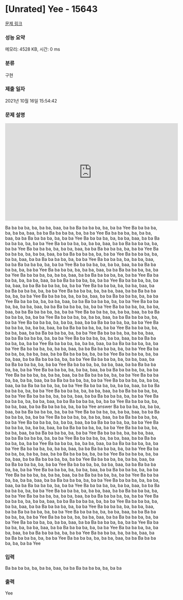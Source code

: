 # [Unrated] Yee - 15643 

[문제 링크](https://www.acmicpc.net/problem/15643) 

### 성능 요약

메모리: 4528 KB, 시간: 0 ms

### 분류

구현

### 제출 일자

2021년 10월 16일 15:54:42

### 문제 설명

<p style="text-align: center;"><iframe allow="autoplay; encrypted-media" allowfullscreen="" class="embed-responsive-item " frameborder="0" height="315" src="https://www.youtube.com/embed/Hc58mF_4ams" width="560"></iframe></p>

<p>Ba ba ba ba, ba, ba ba, baa, ba ba Ba ba ba ba, ba, ba ba Yee Ba ba ba ba, ba, ba ba, baa, ba ba Ba ba ba ba, ba, ba ba Yee Ba ba ba ba, ba, ba ba, baa, ba ba Ba ba ba ba, ba, ba ba Yee Ba ba ba ba, ba, ba ba, baa, ba ba Ba ba ba ba, ba, ba ba Yee Ba ba ba ba, ba, ba ba, baa, ba ba Ba ba ba ba, ba, ba ba Yee Ba ba ba ba, ba, ba ba, baa, ba ba Ba ba ba ba, ba, ba ba Yee Ba ba ba ba, ba, ba ba, baa, ba ba Ba ba ba ba, ba, ba ba Yee Ba ba ba ba, ba, ba ba, baa, ba ba Ba ba ba ba, ba, ba ba Yee Ba ba ba ba, ba, ba ba, baa, ba ba Ba ba ba ba, ba, ba ba Yee Ba ba ba ba, ba, ba ba, baa, ba ba Ba ba ba ba, ba, ba ba Yee Ba ba ba ba, ba, ba ba, baa, ba ba Ba ba ba ba, ba, ba ba Yee Ba ba ba ba, ba, ba ba, baa, ba ba Ba ba ba ba, ba, ba ba Yee Ba ba ba ba, ba, ba ba, baa, ba ba Ba ba ba ba, ba, ba ba Yee Ba ba ba ba, ba, ba ba, baa, ba ba Ba ba ba ba, ba, ba ba Yee Ba ba ba ba, ba, ba ba, baa, ba ba Ba ba ba ba, ba, ba ba Yee Ba ba ba ba, ba, ba ba, baa, ba ba Ba ba ba ba, ba, ba ba Yee Ba ba ba ba, ba, ba ba, baa, ba ba Ba ba ba ba, ba, ba ba Yee Ba ba ba ba, ba, ba ba, baa, ba ba Ba ba ba ba, ba, ba ba Yee Ba ba ba ba, ba, ba ba, baa, ba ba Ba ba ba ba, ba, ba ba Yee Ba ba ba ba, ba, ba ba, baa, ba ba Ba ba ba ba, ba, ba ba Yee Ba ba ba ba, ba, ba ba, baa, ba ba Ba ba ba ba, ba, ba ba Yee Ba ba ba ba, ba, ba ba, baa, ba ba Ba ba ba ba, ba, ba ba Yee Ba ba ba ba, ba, ba ba, baa, ba ba Ba ba ba ba, ba, ba ba Yee Ba ba ba ba, ba, ba ba, baa, ba ba Ba ba ba ba, ba, ba ba Yee Ba ba ba ba, ba, ba ba, baa, ba ba Ba ba ba ba, ba, ba ba Yee Ba ba ba ba, ba, ba ba, baa, ba ba Ba ba ba ba, ba, ba ba Yee Ba ba ba ba, ba, ba ba, baa, ba ba Ba ba ba ba, ba, ba ba Yee Ba ba ba ba, ba, ba ba, baa, ba ba Ba ba ba ba, ba, ba ba Yee Ba ba ba ba, ba, ba ba, baa, ba ba Ba ba ba ba, ba, ba ba Yee Ba ba ba ba, ba, ba ba, baa, ba ba Ba ba ba ba, ba, ba ba Yee Ba ba ba ba, ba, ba ba, baa, ba ba Ba ba ba ba, ba, ba ba Yee Ba ba ba ba, ba, ba ba, baa, ba ba Ba ba ba ba, ba, ba ba Yee Ba ba ba ba, ba, ba ba, baa, ba ba Ba ba ba ba, ba, ba ba Yee Ba ba ba ba, ba, ba ba, baa, ba ba Ba ba ba ba, ba, ba ba Yee Ba ba ba ba, ba, ba ba, baa, ba ba Ba ba ba ba, ba, ba ba Yee Ba ba ba ba, ba, ba ba, baa, ba ba Ba ba ba ba, ba, ba ba Yee Ba ba ba ba, ba, ba ba, baa, ba ba Ba ba ba ba, ba, ba ba Yee Ba ba ba ba, ba, ba ba, baa, ba ba Ba ba ba ba, ba, ba ba Yee Ba ba ba ba, ba, ba ba, baa, ba ba Ba ba ba ba, ba, ba ba Yee Ba ba ba ba, ba, ba ba, baa, ba ba Ba ba ba ba, ba, ba ba Yee Ba ba ba ba, ba, ba ba, baa, ba ba Ba ba ba ba, ba, ba ba Yee Ba ba ba ba, ba, ba ba, baa, ba ba Ba ba ba ba, ba, ba ba Yee answer Ba ba ba ba, ba, ba ba, baa, ba ba Ba ba ba ba, ba, ba ba Yee Ba ba ba ba, ba, ba ba, baa, ba ba Ba ba ba ba, ba, ba ba Yee Ba ba ba ba, ba, ba ba, baa, ba ba Ba ba ba ba, ba, ba ba Yee Ba ba ba ba, ba, ba ba, baa, ba ba Ba ba ba ba, ba, ba ba Yee Ba ba ba ba, ba, ba ba, baa, ba ba Ba ba ba ba, ba, ba ba Yee Ba ba ba ba, ba, ba ba, baa, ba ba Ba ba ba ba, ba, ba ba Yee Ba ba ba ba, ba, ba ba, baa, ba ba Ba ba ba ba, ba, ba ba Yee Ba ba ba ba, ba, ba ba, baa, ba ba Ba ba ba ba, ba, ba ba Yee Ba ba ba ba, ba, ba ba, baa, ba ba Ba ba ba ba, ba, ba ba Yee Ba ba ba ba, ba, ba ba, baa, ba ba Ba ba ba ba, ba, ba ba Yee Ba ba ba ba, ba, ba ba, baa, ba ba Ba ba ba ba, ba, ba ba Yee Ba ba ba ba, ba, ba ba, baa, ba ba Ba ba ba ba, ba, ba ba Yee Ba ba ba ba, ba, ba ba, baa, ba ba Ba ba ba ba, ba, ba ba Yee Ba ba ba ba, ba, ba ba, baa, ba ba Ba ba ba ba, ba, ba ba Yee Ba ba ba ba, ba, ba ba, baa, ba ba Ba ba ba ba, ba, ba ba Yee Ba ba ba ba, ba, ba ba, baa, ba ba Ba ba ba ba, ba, ba ba Yee Ba ba ba ba, ba, ba ba, baa, ba ba Ba ba ba ba, ba, ba ba Yee Ba ba ba ba, ba, ba ba, baa, ba ba Ba ba ba ba, ba, ba ba Yee Ba ba ba ba, ba, ba ba, baa, ba ba Ba ba ba ba, ba, ba ba Yee Ba ba ba ba, ba, ba ba, baa, ba ba Ba ba ba ba, ba, ba ba Yee Ba ba ba ba, ba, ba ba, baa, ba ba Ba ba ba ba, ba, ba ba Yee Ba ba ba ba, ba, ba ba, baa, ba ba Ba ba ba ba, ba, ba ba Yee Ba ba ba ba, ba, ba ba, baa, ba ba Ba ba ba ba, ba, ba ba Yee Ba ba ba ba, ba, ba ba, baa, ba ba Ba ba ba ba, ba, ba ba Yee Ba ba ba ba, ba, ba ba, baa, ba ba Ba ba ba ba, ba, ba ba Yee Ba ba ba ba, ba, ba ba, baa, ba ba Ba ba ba ba, ba, ba ba Yee Ba ba ba ba, ba, ba ba, baa, ba ba Ba ba ba ba, ba, ba ba Yee Ba ba ba ba, ba, ba ba, baa, ba ba Ba ba ba ba, ba, ba ba Yee Ba ba ba ba, ba, ba ba, baa, ba ba Ba ba ba ba, ba, ba ba Yee Ba ba ba ba, ba, ba ba, baa, ba ba Ba ba ba ba, ba, ba ba Yee Ba ba ba ba, ba, ba ba, baa, ba ba Ba ba ba ba, ba, ba ba Yee </p>

### 입력 

 <p>Ba ba ba ba, ba, ba ba, baa, ba ba Ba ba ba ba, ba, ba ba</p>

### 출력 

 <p>Yee</p>

